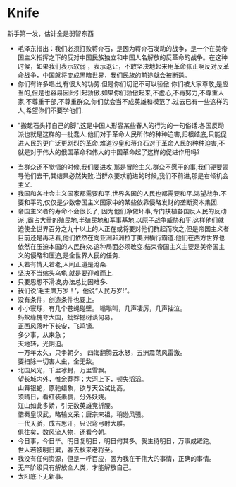 # Knife
新手第一发，估计全是弱智东西
* 毛泽东指出：我们必须打败蒋介石，是因为蒋介石发动的战争，是一个在美帝国主义指挥之下的反对中国民族独立和中国人名解放的反革命的战争。在这种时候，如果我们表示软弱 ，表示退让，不敢坚决地起来用革命张正啊反对反革命战争，中国就将变成黑暗世界，我们民族的前途就会被断送。
* 你们有许多唱出,有很大的功劳.但是你们切记不可以骄傲.你们被大家尊敬,是应当的,但是也容易因此引起骄傲.如果你们骄傲起来,不虚心,不再努力,不尊重人家,不尊重干部,不尊重群众,你们就会当不成英雄和模范了.过去已有一些这样的人,希望你们不要学他们.
- "搬起石头打自己的脚",这是中国人形容某些春人的行为的一句俗话.各国反动派也就是这样的一批蠢人.他们对于革命人民所作的种种迫害,归根结底,只能促进人民的更广泛更剧烈的革命.难道沙皇和蒋介石对于革命人民的种种迫害,不就是对于伟大的俄国革命和伟大的中国革命起了这样的促进作用吗?
* 当群众还不觉悟的时候,我们要进攻,那是冒险主义.群众不愿干的事,我们硬要领导他们去干,其结果必然失败.当群众要求前进的时候,我们不前进,那是右倾机会主义.
* 我国和各社会主义国家都需要和平,世界各国的人民也都需要和平.渴望战争.不要和平的,仅仅是少数帝国主义国家中的某些依靠侵略发财的垄断资本集团.
* 帝国主义者的寿命不会很长了, 因为他们净做坏事,专门扶植各国反人民的反动派 ,霸占大量的殖民地,半殖民地和军事基地,以原子战争威胁和平.这样他们就迫使全世界百分之九十以上的人正在或将要对他们群起而攻之,但是帝国主义者目前还是再活着,他们依然在向亚洲非洲拉丁美洲横行霸道.他们在西方世界也依然在压迫本国的人民群众.这种局面必须改变.结束帝国主义主要是美帝国主义的侵略和压迫,是全世界人民的任务.
* 天若有情天若老,人间正道是沧桑.
* 坚决不当缩头乌龟,就是要迎难而上.
* 只要思想不滑坡,办法总比困难多.
* 我们说‘毛主席万岁！’，他说“人民万岁!”。
* 没有条件，创造条件也要上。
* 小小寰球，有几个苍蝇碰壁。
  嗡嗡叫，几声凄厉，几声抽泣。  
  蚂蚁缘槐夸大国，蚍蜉撼树谈何易。  
  正西风落叶下长安，飞鸣镝。  
  多少事，从来急；  
  天地转，光阴迫。  
  一万年太久，只争朝夕。 
  四海翻腾云水怒，五洲震荡风雷激。  
  要扫除一切害人虫，全无敌。
 * 北国风光，千里冰封，万里雪飘。  
    望长城内外，惟余莽莽；大河上下，顿失滔滔。  
    山舞银蛇，原驰蜡象，欲与天公试比高。  
    须晴日，看红装素裹，分外妖娆。  
    江山如此多娇，引无数英雄竞折腰。  
    惜秦皇汉武，略输文采；唐宗宋祖，稍逊风骚。  
    一代天骄，成吉思汗，只识弯弓射大雕。  
    俱往矣，数风流人物，还看今朝。
 * 今日事，今日毕。明日复明日，明日何其多。我生待明日，万事成蹉跎。  
   世人若被明日累，春去秋来老将至。  
 * 我没有任何资源，但是一呼百应，因为我在干伟大的事情，正确的事情。
 * 无产阶级只有解放全人类，才能解放自己。
 * 太阳底下无新事。
   
